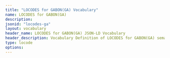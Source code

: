 ```yaml
---
title: "LOCODES for GABON(GA) Vocabulary"
name: LOCODES for GABON(GA) 
description: 
jsonid: "locodes-ga"
layout: vocabulary
header_name: LOCODES for GABON(GA) JSON-LD Vocabulary
header_description: Vocabulary Definition of LOCODES for GABON(GA) semantics in HTML format. JSON-LD format is available at [locodes-ga.jsonld](/vocabulary/locodes-ga.jsonld)
type: locode
options:
---
```

